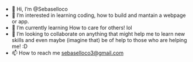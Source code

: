 - 👋 Hi, I’m @Sebaselloco
- 👀 I’m interested in learning coding, how to build and mantain a webpage or app.
- 🌱 I’m currently learning How to care for others! lol
- 💞️ I’m looking to collaborate on anything that might help me to learn new skills and even maybe (imagine that) be of help to those who are helping me! :D
- 📫 How to reach me sebaselloco3@gmail.com

<!---
Sebaselloco/Sebaselloco is a ✨ special ✨ repository because its `README.md` (this file) appears on your GitHub profile.
You can click the Preview link to take a look at your changes.
--->
